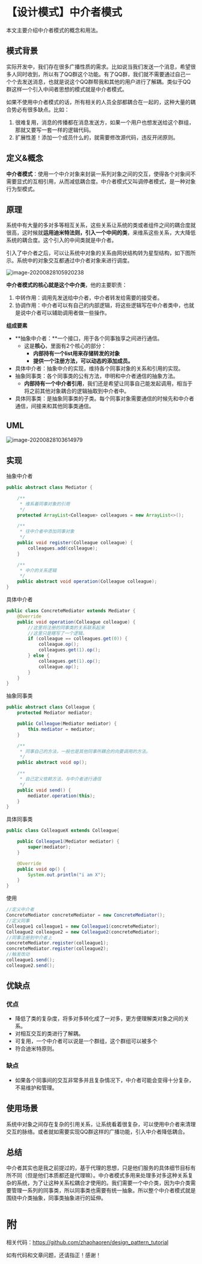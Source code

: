 # 【设计模式】中介者模式

本文主要介绍中介者模式的概念和用法。

## 模式背景

实际开发中，我们存在很多广播性质的需求。比如说当我们发送一个消息，希望很多人同时收到，所以有了QQ群这个功能。有了QQ群，我们就不需要通过自己一个个去发送消息，也就是说这个QQ群帮我和其他的用户进行了解耦。类似于QQ群这样一个引入中间者思想的模式就是中介者模式。

如果不使用中介者模式的话，所有相关的人员全部都耦合在一起的，这种大量的耦合势必有很多缺点。比如：

1. 很难复用，消息的传播都在消息发送方，如果一个用户也想发送给这个群组，那就又要写一套一样的逻辑代码。
2. 扩展性差！添加一个成员什么的，就需要修改源代码，违反开闭原则。

## 定义&概念

**中介者模式**：使用一个中介对象来封装一系列对象之间的交互，使得各个对象间不需要显式的互相引用，从而减低耦合度。中介者模式又叫调停者模式，是一种对象行为型模式。

## 原理

系统中有大量的多对多等相互关系，这些关系让系统的类或者组件之间的耦合度就很高，这时候就**运用迪米特法则，引入一个中间的类**，来维系这些关系，大大降低系统的耦合度。这个引入的中间类就是中介者。

引入了中介者之后，可以让系统中对象的关系由网状结构转为星型结构，如下图所示。系统中的对象交互都通过中介者对象来进行调度。

![image-20200828105920238](/Users/zhaohaoren/workspace/mycode/blog-docs/docs/设计模式/Mediator2.png)

**中介者模式的核心就是这个中介类**，他的主要职责：

1. 中转作用：调用先发送给中介者，中介者转发给需要的接受者。
2. 协调作用：中介者可以有自己的内部逻辑，将这些逻辑写在中介者类中，也就是说中介者可以辅助调用者做一些操作。

**组成要素**

- **抽象中介者：**一个接口，用于各个同事独享之间进行通信。
  - 这是**核心**，里面有2个核心的部分：
    - **内部持有一个list用来存储转发的对象**
    - **提供一个注册方法，可以动态的添加成员。**
- 具体中介者：抽象中介的实现，维持各个同事对象的关系和引用的实现。
- 抽象同事类：各个同事类的公有方法，申明和中介者通信的抽象方法。
  - **内部持有一个中介者引用**，我们还是希望让同事自己能发起调用，相当于将之前其他对象耦合的逻辑抽取到中介者中。
- 具体同事类：是抽象同事类的子类。每个同事对象需要通信的时候先和中介者通信，间接来和其他同事类通信。

## UML

![image-20200828103614979](/Users/zhaohaoren/workspace/mycode/blog-docs/docs/设计模式/Mediator.png)

## 实现

抽象中介者

```java
public abstract class Mediator {

    /**
     * 维系着同事对象的引用
     */
    protected ArrayList<Colleague> colleagues = new ArrayList<>();

    /**
     * 往中介者中添加同事对象
     */
    public void register(Colleague colleague) {
        colleagues.add(colleague);
    }

    /**
     * 中介的关系逻辑
     */
    public abstract void operation(Colleague colleague);
}
```

具体中介者

```java
public class ConcreteMediator extends Mediator {
    @Override
    public void operation(Colleague colleague) {
        //这里将注册的同事类的关系联系起来
        //这里只是瞎写了一个逻辑。
        if (colleague == colleagues.get(0)) {
            colleague.op();
            colleagues.get(1).op();
        } else {
            colleagues.get(1).op();
            colleague.op();
        }
    }
}
```

抽象同事类

```java
public abstract class Colleague {
    protected Mediator mediator;

    public Colleague(Mediator mediator) {
        this.mediator = mediator;
    }

    /**
     * 同事自己的方法，一般也是其他同事所耦合的向要调用的方法。
     */
    public abstract void op();

    /**
     * 自己定义依赖方法，与中介者进行通信
     */
    public void send() {
        mediator.operation(this);
    }
}
```

具体同事类

```java
public class ColleagueX extends Colleague{

    public Colleague1(Mediator mediator) {
        super(mediator);
    }

    @Override
    public void op() {
        System.out.println("i am X");
    }
}
```

使用

```java
//定义中介者
ConcreteMediator concreteMediator = new ConcreteMediator();
//定义同事
Colleague1 colleague1 = new Colleague1(concreteMediator);
Colleague2 colleague2 = new Colleague2(concreteMediator);
//同事注册到中介者上
concreteMediator.register(colleague1);
concreteMediator.register(colleague2);
//触发改动
colleague1.send();
colleague2.send();
```

## 优缺点

### 优点

- 降低了类的复杂度，将多对多转化成了一对多，更方便理解类对象之间的关系。 
- 对相互交互的类进行了解耦。 
- 可复用，一个中介者可以说是一个群组，这个群组可以被多个
- 符合迪米特原则。

### 缺点

- 如果各个同事间的交互非常多并且复杂情况下，中介者可能会变得十分复杂，不易维护和管理。

## 使用场景

系统中对象之间存在复杂的引用关系，让系统看着很复杂，可以使用中介者来清理交互的脉络。或者就如需要实现QQ群这样的广播功能，引入中介者降低耦合。

## 总结

中介者其实也是我之前提过的，基于代理的思想，只是他们服务的具体细节目标有所不同（但是他们本质都还是代理嘛）。中介者模式多用来处理多对多这种关系复杂的系统，为了让这种关系松耦合才使用的。我们需要一个中介类，因为中介类需要管理一系列的同事类，所以同事类也需要有统一抽象。所以整个中介者模式就是围绕中介类抽象，同事类抽象进行的延伸。

# 附

相关代码：https://github.com/zhaohaoren/design_pattern_tutorial

如有代码和文章问题，还请指正！感谢！